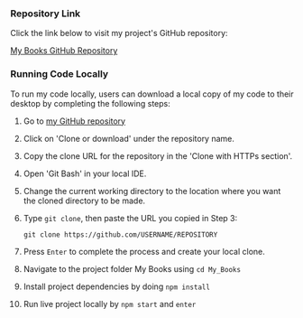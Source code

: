 ### Repository Link

Click the link below to visit my project's GitHub repository:

[My Books GitHub Repository](https://github.com/zeek-mansur/My_Books)

### Running Code Locally

To run my code locally, users can download a local copy of my code to their desktop by completing the following steps:

1. Go to [my GitHub repository](https://github.com/zeek-mansur/My_Books)
2. Click on 'Clone or download' under the repository name.
3. Copy the clone URL for the repository in the 'Clone with HTTPs section'.
4. Open 'Git Bash' in your local IDE.
5. Change the current working directory to the location where you want the cloned directory to be made.
6. Type `git clone`, then paste the URL you copied in Step 3:

    ```git clone https://github.com/USERNAME/REPOSITORY```

7. Press `Enter` to complete the process and create your local clone.
8. Navigate to the project folder My Books using  ```cd My_Books```
       
9. Install project dependencies by doing ```npm install```
        
9. Run live project locally by ```npm start``` and ```enter ```

    

